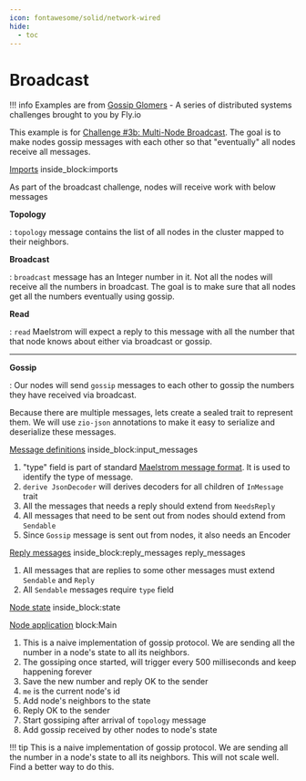 ```yaml
---
icon: fontawesome/solid/network-wired
hide:
  - toc
---
```


# Broadcast

!!! info
    Examples are from [Gossip Glomers](https://fly.io/dist-sys/) - A series of distributed systems challenges brought to you by Fly.io

This example is for [Challenge #3b: Multi-Node Broadcast](https://fly.io/dist-sys/3b/). The goal is to make nodes gossip messages with each other so that "eventually" all nodes receive all messages.

<!--codeinclude-->
[Imports](../../examples/broadcast/src/main/scala/com/example/Main.scala) inside_block:imports
<!--/codeinclude-->

As part of the broadcast challenge, nodes will receive work with below messages

**Topology**

:   `topology` message contains the list of all nodes in the cluster mapped to their neighbors.

**Broadcast**

:   `broadcast` message has an Integer number in it. Not all the nodes will receive all the numbers in broadcast. The goal is to make sure that all nodes get all the numbers eventually using gossip.


**Read**

:   `read` Maelstrom will expect a reply to this message with all the number that that node knows about either via broadcast or gossip.

---

**Gossip**

:   Our nodes will send `gossip` messages to each other to gossip the numbers they have received via broadcast.

Because there are multiple messages, lets create a sealed trait to represent them. We will use `zio-json` annotations to make it easy to serialize and deserialize these messages.

<!--codeinclude-->
[Message definitions](../../examples/broadcast/src/main/scala/com/example/Main.scala) inside_block:input_messages
<!--/codeinclude-->

1.  "type" field is part of standard [Maelstrom message format](https://github.com/jepsen-io/maelstrom/blob/main/doc/protocol.md#message-bodies). It is used to identify the type of message.
2.  `derive JsonDecoder` will derives decoders for all children of `InMessage` trait
3.  All the messages that needs a reply should extend from `NeedsReply`
4.  All messages that need to be sent out from nodes should extend from `Sendable`
5.  Since `Gossip` message is sent out from nodes, it also needs an Encoder

<!--codeinclude-->
[Reply messages](../../examples/broadcast/src/main/scala/com/example/Main.scala) inside_block:reply_messages
reply_messages
<!--/codeinclude-->

1.  All messages that are replies to some other messages must extend `Sendable` and `Reply`
2.  All `Sendable` messages require `type` field

<!--codeinclude-->
[Node state](../../examples/broadcast/src/main/scala/com/example/Main.scala) inside_block:state
<!--/codeinclude-->

<!--codeinclude-->
[Node application](../../examples/broadcast/src/main/scala/com/example/Main.scala) block:Main
<!--/codeinclude-->

1.  This is a naive implementation of gossip protocol. We are sending all the number in a node's state to all its neighbors.
2.  The gossiping once started, will trigger every 500 milliseconds and keep happening forever
3.  Save the new number and reply OK to the sender
4.  `me` is the current node's id
5.  Add node's neighbors to the state
6.  Reply OK to the sender
7.  Start gossiping after arrival of `topology` message
8.  Add gossip received by other nodes to node's state

!!! tip
    This is a naive implementation of gossip protocol. We are sending all the number in a node's state to all its neighbors. This will not scale well. Find a better way to do this.
